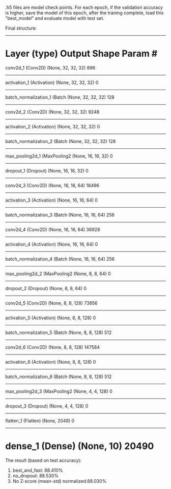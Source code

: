 .h5 files are model check points. For each epoch, if the validation accuracy is higher, save the model of this epoch, after the traning complete, load this "best_model" and evaluate model with test set. 

Final structure:
_________________________________________________________________
Layer (type)                 Output Shape              Param #   
=================================================================
conv2d_1 (Conv2D)            (None, 32, 32, 32)        896       
_________________________________________________________________
activation_1 (Activation)    (None, 32, 32, 32)        0         
_________________________________________________________________
batch_normalization_1 (Batch (None, 32, 32, 32)        128       
_________________________________________________________________
conv2d_2 (Conv2D)            (None, 32, 32, 32)        9248      
_________________________________________________________________
activation_2 (Activation)    (None, 32, 32, 32)        0         
_________________________________________________________________
batch_normalization_2 (Batch (None, 32, 32, 32)        128       
_________________________________________________________________
max_pooling2d_1 (MaxPooling2 (None, 16, 16, 32)        0         
_________________________________________________________________
dropout_1 (Dropout)          (None, 16, 16, 32)        0         
_________________________________________________________________
conv2d_3 (Conv2D)            (None, 16, 16, 64)        18496     
_________________________________________________________________
activation_3 (Activation)    (None, 16, 16, 64)        0         
_________________________________________________________________
batch_normalization_3 (Batch (None, 16, 16, 64)        256       
_________________________________________________________________
conv2d_4 (Conv2D)            (None, 16, 16, 64)        36928     
_________________________________________________________________
activation_4 (Activation)    (None, 16, 16, 64)        0         
_________________________________________________________________
batch_normalization_4 (Batch (None, 16, 16, 64)        256       
_________________________________________________________________
max_pooling2d_2 (MaxPooling2 (None, 8, 8, 64)          0         
_________________________________________________________________
dropout_2 (Dropout)          (None, 8, 8, 64)          0         
_________________________________________________________________
conv2d_5 (Conv2D)            (None, 8, 8, 128)         73856     
_________________________________________________________________
activation_5 (Activation)    (None, 8, 8, 128)         0         
_________________________________________________________________
batch_normalization_5 (Batch (None, 8, 8, 128)         512       
_________________________________________________________________
conv2d_6 (Conv2D)            (None, 8, 8, 128)         147584    
_________________________________________________________________
activation_6 (Activation)    (None, 8, 8, 128)         0         
_________________________________________________________________
batch_normalization_6 (Batch (None, 8, 8, 128)         512       
_________________________________________________________________
max_pooling2d_3 (MaxPooling2 (None, 4, 4, 128)         0         
_________________________________________________________________
dropout_3 (Dropout)          (None, 4, 4, 128)         0         
_________________________________________________________________
flatten_1 (Flatten)          (None, 2048)              0         
_________________________________________________________________
dense_1 (Dense)              (None, 10)                20490     
=================================================================


The result (based on test accuracy):
1. best_and_fast: 88.410%
2. no_dropout: 88.530%
3. No Z-score (mean-std) normalized:88.030%
